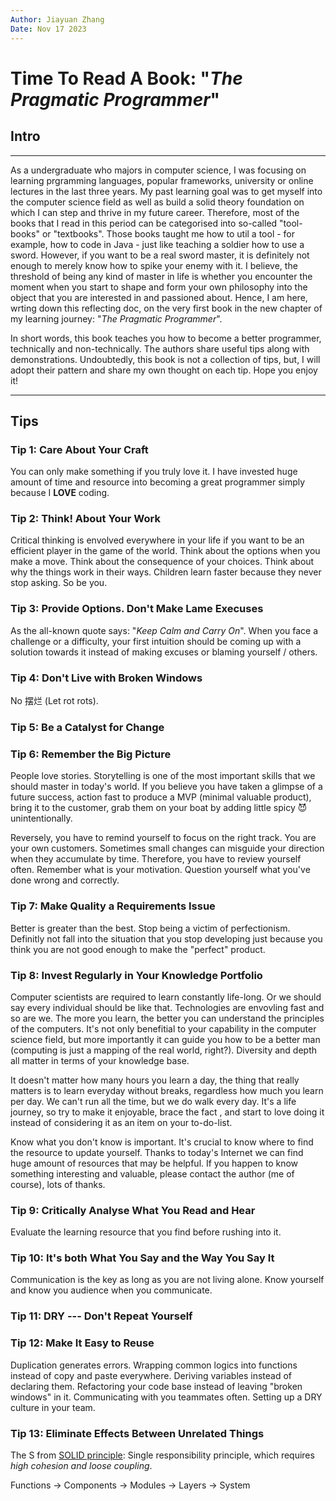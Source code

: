 ```yaml
---
Author: Jiayuan Zhang
Date: Nov 17 2023
---
```


# Time To Read A Book: "*The Pragmatic Programmer*"

## Intro

***

As a undergraduate who majors in computer science, I was focusing on learning prgramming languages, popular frameworks, university or online lectures in the last three years. My past learning goal was to get myself into the computer science field as well as build a solid theory foundation on which I can step and thrive in my future career. Therefore, most of the books that I read in this period can be categorised into so-called "tool-books" or "textbooks". Those books taught me how to util a tool - for example, how to code in Java - just like teaching a soldier how to use a sword. However, if you want to be a real sword master, it is definitely not enough to merely know how to spike your enemy with it. I believe, the threshold of being any kind of master in life is whether you encounter the moment when you start to shape and form your own philosophy into the object that you are interested in and passioned about. Hence, I am here, wrting down this reflecting doc, on the very first book in the new chapter of my learning journey: "*The Pragmatic Programmer*".

In short words, this book teaches you how to become a better programmer, technically and non-technically. The authors share useful tips along with demonstrations. Undoubtedly, this book is not a collection of tips, but, I will adopt their pattern and share my own thought on each tip. Hope you enjoy it!

***

## Tips

### Tip 1: Care About Your Craft

You can only make something if you truly love it. I have invested huge amount of time and resource into becoming a great programmer simply because I **LOVE** coding.

### Tip 2: Think! About Your Work

Critical thinking is envolved everywhere in your life if you want to be an efficient player in the game of the world. Think about the options when you make a move. Think about the consequence of your choices. Think about why the things work in their ways. Children learn faster because they never stop asking. So be you.

### Tip 3: Provide Options. Don't Make Lame Execuses

As the all-known quote says: "*Keep Calm and Carry On*". When you face a challenge or a difficulty, your first intuition should be coming up with a solution towards it instead of making excuses or blaming yourself / others.

### Tip 4: Don't Live with Broken Windows

No 摆烂 (Let rot rots).

### Tip 5: Be a Catalyst for Change

### Tip 6: Remember the Big Picture

People love stories. Storytelling is one of the most important skills that we should master in today's world. If you believe you have taken a glimpse of a future success, action fast to produce a MVP (minimal valuable product), bring it to the customer, grab them on your boat by adding little spicy 😈 unintentionally.

Reversely, you have to remind yourself to focus on the right track. You are your own customers. Sometimes small changes can misguide your direction when they accumulate by time. Therefore, you have to review yourself often. Remember what is your motivation. Question yourself what you've done wrong and correctly.

### Tip 7: Make Quality a Requirements Issue

Better is greater than the best. Stop being a victim of perfectionism. Definitly not fall into the situation that you stop developing just because you think you are not good enough to make the "perfect" product.

### Tip 8: Invest Regularly in Your Knowledge Portfolio

Computer scientists are required to learn constantly life-long. Or we should say every individual should be like that. Technologies are envovling fast and so are we. The more you learn, the better you can understand the principles of the computers. It's not only benefitial to your capability in the computer science field, but more importantly it can guide you how to be a better man (computing is just a mapping of the real world, right?). Diversity and depth all matter in terms of your knowledge base. 

It doesn't matter how many hours you learn a day, the thing that really matters is to learn everyday without breaks, regardless how much you learn per day. We can't run all the time, but we do walk every day. It's a life journey, so try to make it enjoyable, brace the fact , and start to love doing it instead of considering it as an item on your to-do-list. 

Know what you don't know is important. It's crucial to know where to find the resource to update yourself. Thanks to today's Internet we can find huge amount of resources that may be helpful. If you happen to know something interesting and valuable, please contact the author (me of course), lots of thanks.

### Tip 9: Critically Analyse What You Read and Hear

Evaluate the learning resource that you find before rushing into it.

### Tip 10: It's both What You Say and the Way You Say It

Communication is the key as long as you are not living alone. Know yourself and know you audience when you communicate.

### Tip 11: DRY --- Don't Repeat Yourself

### Tip 12: Make It Easy to Reuse

Duplication generates errors. Wrapping common logics into functions instead of copy and paste everywhere. Deriving variables instead of declaring them. Refactoring your code base instead of leaving "broken windows" in it. Communicating with you teammates often. Setting up a DRY culture in your team.

### Tip 13: Eliminate Effects Between Unrelated Things

The S from [SOLID principle](https://hadjshell.github.io/posts/solid-notes/): Single responsibility principle, which requires *high cohesion and loose coupling*. 

Functions -> Components -> Modules -> Layers -> System

